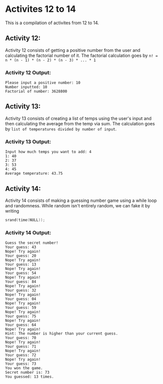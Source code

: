 # Activites 12 to 14
This is a compilation of activites from 12 to 14.

## Activity 12:
Activity 12 consists of getting a positive number from the user and calculating the factorial number of it. The factorial calculation goes by `n! = n * (n - 1) * (n - 2) * (n - 3) * ... * 1`
### Activity 12 Output:
```
Please input a positive number: 10
Number inputted: 10
Factorial of number: 3628800
```
## Activity 13:
Activity 13 consists of creating a list of temps using the user's input and then calculating the average from the temp via sum. The calculation goes by `list of temperatures divided by number of input`.
### Activity 13 Output:
```
Input how much temps you want to add: 4
1: 40
2: 37
3: 53
4: 45
Average temperature: 43.75
```
## Activity 14:
Activity 14 consists of making a guessing number game using a while loop and randomness. While random isn't entirely random, we can fake it by writing 
```C++
srand(time(NULL));
```
### Activity 14 Output:
```
Guess the secret number!
Your guess: 43
Nope! Try again!
Your guess: 20
Nope! Try again!
Your guess: 13
Nope! Try again!
Your guess: 54
Nope! Try again!
Your guess: 84
Nope! Try again!
Your guess: 32
Nope! Try again!
Your guess: 04
Nope! Try again!
Your guess: 59
Nope! Try again!
Your guess: 75
Nope! Try again!
Your guess: 64
Nope! Try again!
Hint: The number is higher than your current guess.
Your guess: 70
Nope! Try again!
Your guess: 71
Nope! Try again!
Your guess: 72
Nope! Try again!
Your guess: 73
You won the game.
Secret number is: 73
You guessed: 13 times.
```
